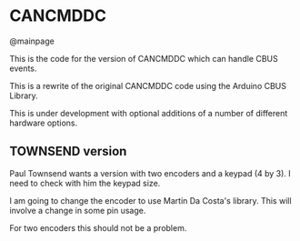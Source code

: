 # CANCMDDC 

@mainpage

This is the code for the version of CANCMDDC which can handle CBUS events.

This is a rewrite of the original CANCMDDC code using the Arduino CBUS Library.

This is under development with optional additions of a number of different hardware options.


## TOWNSEND version

Paul Townsend wants a version with two encoders and a keypad  (4 by 3). I need to check with him the keypad size.

I am going to change the encoder to use Martin Da Costa's library. This will involve a change in some pin usage.

For two encoders this should not be a problem.

